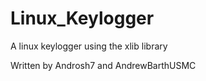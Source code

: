 # Linux_Keylogger

A linux keylogger using the xlib library

Written by Androsh7 and AndrewBarthUSMC
